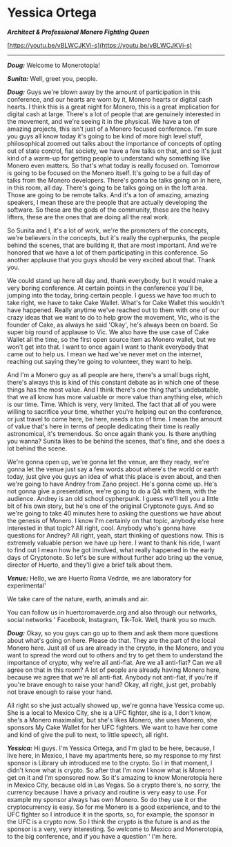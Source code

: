 # Yessica Ortega

_**Architect & Professional Monero Fighting Queen**_

[https://youtu.be/vBLWCJKVi-s](https://youtu.be/vBLWCJKVi-s)

---

_**Doug:**_ Welcome to Monerotopia!

_**Sunita:**_ Well, greet you, people.

_**Doug:**_ Guys we're blown away by the amount of participation in this conference, and our hearts are worn by it, Monero hearts or digital cash hearts. I think this is a great night for Monero, this is a great implication for digital cash at large. There's a lot of people that are genuinely interested in the movement, and we're seeing it in the physical. We have a ton of amazing projects, this isn't just of a Monero focused conference. I'm sure you guys all know today it's going to be kind of more high level stuff, philosophical zoomed out talks about the importance of concepts of opting out of state control, fiat society, we have a few talks on that, and so it's just kind of a warm-up for getting people to understand why something like Monero even matters. So that's what today is really focused on. Tomorrow is going to be focused on the Monero itself. It's going to be a full day of talks from the Monero developers. There's gonna be talks going on in here, in this room, all day. There's going to be talks going on in the loft area. Those are going to be remote talks. And it's a ton of amazing, amazing speakers, I mean these are the people that are actually developing the software. So these are the gods of the community, these are the heavy lifters, these are the ones that are doing all the real work.

So Sunita and I, it's a lot of work, we're the promoters of the concepts, we're believers in the concepts, but it's really the cypherpunks, the people behind the scenes, that are building it, that are most important. And we're honored that we have a lot of them participating in this conference. So another applause that you guys should be very excited about that. Thank you.

We could stand up here all day and, thank everybody, but it would make a very boring conference. At certain points in the conference you'll be, jumping into the today, bring certain people. I guess we have too much to take right, we have to take Cake Wallet. What's for Cake Wallet this wouldn't have happened. Really anytime we've reached out to them with one of our crazy ideas that we want to do to help grow the movement, Vic, who is the founder of Cake, as always he said 'Okay', he's always been on board. So super big round of applause to Vic. We also have the use case of Cake Wallet all the time, so the first open source item as Monero wallet, but we won't get into that. I want to once again I want to thank everybody that came out to help us. I mean we had we've never met on the internet, reaching out saying they're going to volunteer, they want to help.

And I'm a Monero guy as all people are here, there's a small bugs right, there's always this is kind of this constant debate as in which one of these things has the most value. And I think there's one thing that's undebatable, that we all know has more valuable or more value than anything else, which is our time. Time. Which is very, very limited. The fact that all of you were willing to sacrifice your time, whether you're helping out on the conference, or just travel to come here, be here, needs a ton of time. I mean the amount of value that's here in terms of people dedicating their time is really astronomical, it's tremendous. So once again thank you. Is there anything you wanna? Sunita likes to be behind the scenes, that's fine, and she does a lot behind the scene.

We're gonna open up, we're gonna let the venue, are they ready, we're gonna let the venue just say a few words about where's the world or earth today, just give you guys an idea of what this place is even about, and then we're going to have Andrey from Zano project. He's gonna come up. He's not gonna give a presentation, we're going to do a QA with them, with the audience. Andrey is an old school cypherpunk. I guess we'll tell you a little bit of his own story, but he's one of the original Cryptonote guys. And so we're going to take 40 minutes here to asking the questions we have about the genesis of Monero. I know I'm certainly on that topic, anybody else here interested in that topic? All right, cool. Anybody who's gonna have questions for Andrey? All right, yeah, start thinking of questions now. This is extremely valuable person we have up here. I want to thank his ride, I want to find out I mean how he got involved, what really happened in the early days of Cryptonote. So let's be sure without further ado bring up the venue, director of Huerto, and they'll give a brief talk about them.

_**Venue:**_ Hello, we are Huerto Roma Vedrde, we are laboratory for experimental'

We take care of the nature, earth, animals and air.

You can follow us in huertoromaverde.org and also through our networks, social networks ' Facebook, Instagram, Tik-Tok. Well, thank you so much.

_**Doug:**_ Okay, so you guys can go up to them and ask them more questions about what's going on here. Please do that. They are the part of the local Monero here. Just all of us are already in the crypto, in the Monero, and you want to spread the word out to others and try to get them to understand the importance of crypto, why we're all anti-fiat. Are we all anti-fiat? Can we all agree on that in this room? A lot of people are already having Monero here, because we agree that we're all anti-fiat. Anybody not anti-fiat, if you're if you're brave enough to raise your hand? Okay, all right, just get, probably not brave enough to raise your hand.

All right so she just actually showed up, we're gonna have Yessica come up. She is a local to Mexico City, she is a UFC fighter, she is a, I don't know, she's a Monero maximalist, but she's likes Monero, she uses Monero, she sponsors My Cake Wallet for her UFC fighters. We want to have her come and kind of give the pull to next, to little speech, all right.

_**Yessica:**_ Hi guys. I'm Yessica Ortega, and I'm glad to be here, because, I live here, in Mexico, I have my apartments here, so my response to my first sponsor is Library uh introduced me to the crypto. So I in that moment, I didn't know what is crypto. So after that I'm now I know what is Monero I get on it and I'm sponsored now. So it's amazing to know Monerotopia here in Mexico City, because old in Las Vegas. So a crypto there's, no sorry, the currency because I have a privacy and routine is very easy to use. For example my sponsor always has own Monero. So do they use it or the cryptocurrency is easy. So for me Monero is a good experience, and to the UFC fighter so I introduce it in the sports, so, for example, the sponsor in the UFC is a crypto now. So I think the crypto is the future is and as the sponsor is a very, very interesting. So welcome to Mexico and Monerotopia, to the big conference, and if you have a question ' I'm here.
